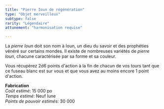 ```yaml
---
title: "Pierre Ioun de régénération"
type: "Objet merveilleux"
subtype: false
rarity: "Légendaire"
attunement: "harmonisation requise"

---
```

La _pierre Ioun_ doit son nom à Ioun, un dieu du savoir et des prophéties vénéré sur certains mondes. Il existe de nombreuses variétés de _pierre Ioun_, chacune caractérisée par sa forme et sa couleur.


Vous récupérez 2d6 points d'action à la fin de chacun de vos tours tant que ce fuseau blanc est sur vous et que vous avez au moins encore 1 point d'action.  

**Fabrication**  
*Coût estimé*: 15 000 po    
*Temps estimé*: Neuf lune  
*Points de pouvoir estimés*: 30 000      
